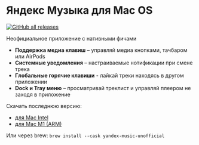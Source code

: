 # Яндекс Музыка для Mac OS

[![GitHub all releases](https://img.shields.io/github/downloads/juvirez/yandex-music-app/total)](https://github.com/juvirez/yandex-music-app/releases)

Неофициальное приложение с нативными фичами

- **Поддержка медиа клавиш** – управляй медиа кнопками, тачбаром или AirPods
- **Системные уведомления** – настраиваемые нотификации при смене трека
- **Глобальные горячие клавиши** - лайкай треки находясь в другом приложении
- **Dock и Tray меню** – просматривай треклист и управляй плеером не заходя в приложение

Скачать последнюю версию:

- [для Mac Intel](https://github.com/juvirez/yandex-music-app/releases/download/v1.8.1/Yandex-Music-Unofficial-1.8.1.dmg)
- [для Mac M1 (ARM)](https://github.com/juvirez/yandex-music-app/releases/download/v1.8.1/Yandex-Music-Unofficial-1.8.1-arm64.dmg)

Или через brew: `brew install --cask yandex-music-unofficial`
